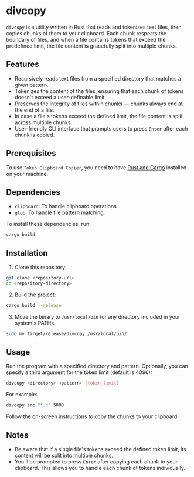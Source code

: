 # divcopy

`divcopy` is a utility written in Rust that reads and tokenizes text files, then copies chunks of them to your clipboard. Each chunk respects the boundary of files, and when a file contains tokens that exceed the predefined limit, the file content is gracefully split into multiple chunks.

## Features
- Recursively reads text files from a specified directory that matches a given pattern.
- Tokenizes the content of the files, ensuring that each chunk of tokens doesn't exceed a user-definable limit.
- Preserves the integrity of files within chunks — chunks always end at the end of a file.
- In case a file's tokens exceed the defined limit, the file content is split across multiple chunks.
- User-friendly CLI interface that prompts users to press `Enter` after each chunk is copied.

## Prerequisites
To use `Token Clipboard Copier`, you need to have [Rust and Cargo](https://rustup.rs/) installed on your machine.

## Dependencies
- `clipboard`: To handle clipboard operations.
- `glob`: To handle file pattern matching.

To install these dependencies, run:
```bash
cargo build
```

## Installation

1. Clone this repository:
```bash
git clone <repository-url>
cd <repository-directory>
```

2. Build the project:
```bash
cargo build --release
```

3. Move the binary to `/usr/local/bin` (or any directory included in your system's PATH):
```bash
sudo mv target/release/divcopy /usr/local/bin/
```

## Usage

Run the program with a specified directory and pattern. Optionally, you can specify a third argument for the token limit (default is 4096):
```bash
divcopy <directory> <pattern> [token_limit]
```
For example:
```bash
divcopy src "*.c" 5000
```

Follow the on-screen instructions to copy the chunks to your clipboard.

## Notes
- Be aware that if a single file's tokens exceed the defined token limit, its content will be split into multiple chunks.
- You'll be prompted to press `Enter` after copying each chunk to your clipboard. This allows you to handle each chunk of tokens individually.
